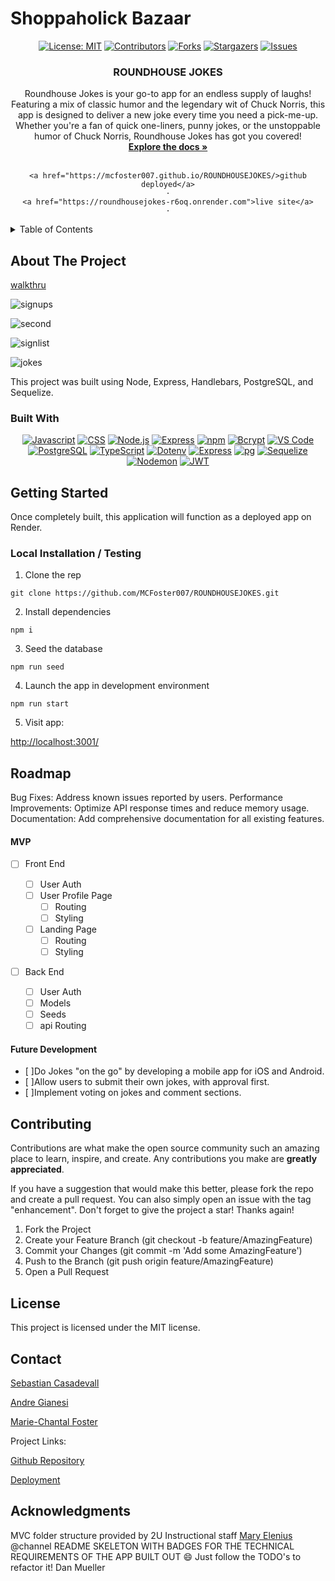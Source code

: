 # Shoppaholick Bazaar


<div align="center">


[![License: MIT](https://img.shields.io/badge/License-MIT-yellow.svg)](https://opensource.org/licenses/MIT)
[![Contributors](https://img.shields.io/github/contributors/404pandas/project-2-setup-guide.svg?style=plastic&logo=appveyor)](https://github.com/404pandas/project-2-setup-guide/graphs/contributors)
[![Forks](https://img.shields.io/github/forks/404pandas/project-2-setup-guide.svg?style=plastic&logo=appveyor)](https://github.com/404pandas/project-2-setup-guide/network/members)
[![Stargazers](https://img.shields.io/github/stars/404pandas/project-2-setup-guide.svg?style=plastic&logo=appveyor)](https://github.com/404pandas/project-2-setup-guide/stargazers)
[![Issues](https://img.shields.io/github/issues/404pandas/project-2-setup-guide.svg?style=plastic&logo=appveyor)](https://github.com/404pandas/project-2-setup-guide/issues)

</div>

<div align="center">
 
  <h3 align="center">ROUNDHOUSE JOKES</h3>

  <p align="center">
 Roundhouse Jokes is your go-to app for an endless supply of laughs! Featuring a mix of classic humor and the legendary wit of Chuck Norris, this app is designed to deliver a new joke every time you need a pick-me-up. Whether you're a fan of quick one-liners, punny jokes, or the unstoppable humor of Chuck Norris, Roundhouse Jokes has got you covered!

  <br />
    <a href="https://github.com/MCFoster007/ROUNDHOUSEJOKES"><strong>Explore the docs »</strong></a>
    <br />
    <br />
  
    <a href="https://mcfoster007.github.io/ROUNDHOUSEJOKES/>github deployed</a>
    ·
    <a href="https://roundhousejokes-r6oq.onrender.com">live site</a>
    ·


  </p>
</div>


<details>
  <summary>Table of Contents</summary>
  <ol>
    <li>
      <a href="#about-the-project">About The Project</a>
      <ul>
        <li><a href="#built-with">Built With</a></li>
      </ul>
    </li>
    <li>
      <a href="#getting-started">Getting Started</a>
      <ul>
        <li><a href="#installation">Installation</a></li>
      </ul>
    </li>
    <li><a href="#usage">Usage</a></li>
    <li><a href="#roadmap">Roadmap</a></li>
    <li><a href="#contributing">Contributing</a></li>
    <li><a href="#license">License</a></li>
    <li><a href="#contact">Contact</a></li>
    <li><a href="#acknowledgments">Acknowledgments</a></li>
  </ol>
</details>



## About The Project

[walkthru](https://youtu.be/LUiIxgXJZtk)

![signups](./client/public/signupsrnsht.png)

![second](./client/public/secondjokeshownss.png)

![signlist](./client/public/signuplistss.png)

![jokes](./client/public/jokeshownss.png)

This project was built using Node, Express, Handlebars, PostgreSQL, and Sequelize.

### Built With

<div align="center">


[![Javascript](https://img.shields.io/badge/Language-JavaScript-ff0000?style=plastic&logo=JavaScript&logoWidth=10)](https://javascript.info/)
[![CSS](https://img.shields.io/badge/Language-CSS-ff8000?style=plastic&logo=CSS3&logoWidth=10)](https://developer.mozilla.org/en-US/docs/Web/CSS)
[![Node.js](https://img.shields.io/badge/Framework-Node.js-ffff00?style=plastic&logo=Node.js&logoWidth=10)](https://nodejs.org/en/)
[![Express](https://img.shields.io/badge/Framework-Express-80ff00?style=plastic&logo=Express&logoWidth=10)](https://expressjs.com/)
[![npm](https://img.shields.io/badge/Tool-npm-00ff00?style=plastic&logo=npm&logoWidth=10)](https://www.npmjs.com/)
[![Bcrypt](https://img.shields.io/badge/Package-Bcrypt-00ffff?style=plastic&logo=npm&logoWidth=10)](https://www.npmjs.com/package/bcrypt)
[![VS Code](https://img.shields.io/badge/IDE-VSCode-0000ff?style=plastic&logo=VisualStudioCode&logoWidth=10)](https://code.visualstudio.com/docs)
[![PostgreSQL](https://img.shields.io/badge/Database-PostgreSQL-8000ff?style=plastic&logo=PostgreSQL&logoWidth=10)](https://www.postgresql.org/docs/)
[![TypeScript](https://img.shields.io/badge/Language-TypeScript-007ACC?style=plastic&logo=typescript&logoWidth=10)](https://www.typescriptlang.org/)
[![Dotenv](https://img.shields.io/badge/Package-Dotenv-00b894?style=plastic&logo=npm&logoWidth=10)](https://www.npmjs.com/package/dotenv)
[![Express](https://img.shields.io/badge/Framework-Express-80ff00?style=plastic&logo=express&logoWidth=10)](https://expressjs.com/)
[![pg](https://img.shields.io/badge/Package-pg-0984e3?style=plastic&logo=postgresql&logoWidth=10)](https://www.npmjs.com/package/pg)
[![Sequelize](https://img.shields.io/badge/Package-Sequelize-6c5ce7?style=plastic&logo=sequelize&logoWidth=10)](https://sequelize.org/)
[![Nodemon](https://img.shields.io/badge/DevDependency-Nodemon-d63031?style=plastic&logo=nodemon&logoWidth=10)](https://www.npmjs.com/package/nodemon)
[![JWT](https://img.shields.io/badge/Package-JWT-000000?style=plastic&logo=jsonwebtokens&logoWidth=10)](https://jwt.io/)


</div>



## Getting Started

Once completely built, this application will function as a deployed app on Render.

### Local Installation / Testing

1. Clone the rep

```
git clone https://github.com/MCFoster007/ROUNDHOUSEJOKES.git
```

2. Install dependencies

```
npm i
```

3. Seed the database

```
npm run seed
```

4. Launch the app in development environment

```
npm run start
```

5. Visit app:

[http://localhost:3001/](http://localhost:3001/)


## Roadmap

Bug Fixes: Address known issues reported by users.
Performance Improvements: Optimize API response times and reduce memory usage.
Documentation: Add comprehensive documentation for all existing features.

#### MVP


- [ ] Front End

  - [ ] User Auth
  - [ ] User Profile Page
    - [ ] Routing
    - [ ] Styling
  - [ ] Landing Page
    - [ ] Routing
    - [ ] Styling

- [ ] Back End
  - [ ] User Auth
  - [ ] Models
  - [ ] Seeds
  - [ ] api Routing

#### Future Development

- [ ]Do Jokes "on the go" by developing a mobile app for iOS and Android.
- [ ]Allow users to submit their own jokes, with approval first.
- [ ]Implement voting on jokes and comment sections.


## Contributing

Contributions are what make the open source community such an amazing place to learn, inspire, and create. Any contributions you make are **greatly appreciated**.

If you have a suggestion that would make this better, please fork the repo and create a pull request. You can also simply open an issue with the tag "enhancement".
Don't forget to give the project a star! Thanks again!

1. Fork the Project
2. Create your Feature Branch (git checkout -b feature/AmazingFeature)
3. Commit your Changes (git commit -m 'Add some AmazingFeature')
4. Push to the Branch (git push origin feature/AmazingFeature)
5. Open a Pull Request



## License

This project is licensed under the MIT license.


## Contact


[Sebastian Casadevall](sacasadevall@gmail.com)              

[Andre Gianesi](acgianesi@gmail.com)

[Marie-Chantal Foster](mariechantalfoster@gmail.com) 

Project Links:

[Github Repository](https://github.com/MCFoster007/ROUNDHOUSEJOKES)


[Deployment](https://roundhousejokes-r6oq.onrender.com)



## Acknowledgments


 MVC folder structure provided by 2U Instructional staff [Mary Elenius](https://maryelenius.com/)
@channel README SKELETON WITH BADGES FOR THE TECHNICAL REQUIREMENTS OF THE APP BUILT OUT :smile: Just follow the TODO's to refactor it! Dan Mueller 




